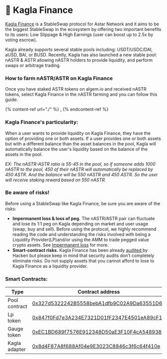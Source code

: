 # 🌽 Kagla Finance

[Kagla Finance](https://kagla.finance/) is a StableSwap protocol for Astar Network and it aims to be the biggest StableSwap in the ecosystem by offering two important benefits to its users: Low Slippage & High Earnings (user can boost up to 2.5x by voting escrow).&#x20;

Kagla already supports several stable pools including: USDT/USDC/DAI, aUSD, BAI, or BUSD. Recently, Kagla has also launched a new stable pool: nASTR & ASTR allowing nASTR holders to provide liquidity, and perform swaps or arbitrage trading.&#x20;

### How to farm nASTR/ASTR on Kagla Finance

Once you have staked ASTR tokens on algem.io and received nASTR tokens, select Kagla Finance in the nASTR farming and you can follow this guide.

{% content-ref url="./" %}
[.](./)
{% endcontent-ref %}

###

### Kagla Finance's particularity:

When a user wants to provide liquidity on Kagla Finance, they have the option of providing one or both assets. If a user provides one or both assets but with a different balance than the asset balances in the pool, Kagla will automatically balance the user's liquidity based on the balance of the assets in the pool.

_EX: The nASTR-ASTR ratio is 55-45 in the pool, so if someone adds 1000 nASTR to the pool, 450 of their nASTR will automatically be replaced by 450 ASTR. And the balance will be 550 nASTR and 450 ASTR. So the user will receive staking reward based on 550 nASTR._

### Be aware of risks!

Before using a StableSwap like Kagla Finance, be sure you are aware of the risks:&#x20;

* **Impermanent loss & loss of peg.** The nASTR/ASTR pair can fluctuate and lose its 1:1 peg on Kagla depending on market and user usage (swap, buy and sell). Before using the protocol, we highly recommend reading the code and understanding the risks involved with being a Liquidity Provider(LP)and/or using the AMM to trade pegged value crypto assets. See [Impermanent loss](https://finematics.com/impermanent-loss-explained/) for more.&#x20;
* **Smart-contract risks.** Kagla Finance has been already [audited ](https://docs.kagla.finance/development/audit)by Hacken but please keep in mind that security audits don’t completely eliminate risks. Do not supply assets that you cannot afford to lose to Kagla Finance as a liquidity provider.

### Smart Contracts:

<table><thead><tr><th width="242.17675373852768">Type</th><th width="504">Contract address</th></tr></thead><tbody><tr><td>Pool contract</td><td><a href="https://blockscout.com/astar/address/0x327d5322242B5558bebA1dfb9C02A9Da63551D67">0x327d5322242B5558bebA1dfb9C02A9Da63551D67</a></td></tr><tr><td>Lp token</td><td><a href="https://blockscout.com/astar/address/0x847f0Fd7e3A234E7321D01fF2347E4501eA89cF1">0x847f0Fd7e3A234E7321D01fF2347E4501eA89cF1</a></td></tr><tr><td>Gauge token</td><td><a href="https://blockscout.com/astar/address/0xEC1BD689f7576E912348D50aE3F10F4cA5489384">0xEC1BD689f7576E912348D50aE3F10F4cA5489384</a></td></tr><tr><td>Kagla adapter</td><td><a href="https://blockscout.com/astar/address/0x8d4F87A8f688Af04e9E3023C8846c3f6c64f410e">0x8d4F87A8f688Af04e9E3023C8846c3f6c64f410e</a></td></tr></tbody></table>
